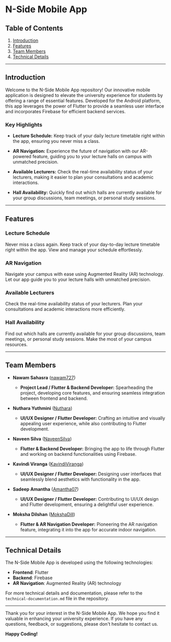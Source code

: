 # N-Side Mobile App

## Table of Contents
1. [Introduction](#introduction)
2. [Features](#features)
3. [Team Members](#team-members)
4. [Technical Details](#technical-details)

---

## Introduction

Welcome to the N-Side Mobile App repository! Our innovative mobile application is designed to elevate the university experience for students by offering a range of essential features. Developed for the Android platform, this app leverages the power of Flutter to provide a seamless user interface and incorporates Firebase for efficient backend services.

### Key Highlights

- **Lecture Schedule:** Keep track of your daily lecture timetable right within the app, ensuring you never miss a class.

- **AR Navigation:** Experience the future of navigation with our AR-powered feature, guiding you to your lecture halls on campus with unmatched precision.

- **Available Lecturers:** Check the real-time availability status of your lecturers, making it easier to plan your consultations and academic interactions.

- **Hall Availability:** Quickly find out which halls are currently available for your group discussions, team meetings, or personal study sessions.

---

## Features

### Lecture Schedule
Never miss a class again. Keep track of your day-to-day lecture timetable right within the app. View and manage your schedule effortlessly.

### AR Navigation
Navigate your campus with ease using Augmented Reality (AR) technology. Let our app guide you to your lecture halls with unmatched precision.

### Available Lecturers
Check the real-time availability status of your lecturers. Plan your consultations and academic interactions more efficiently.

### Hall Availability
Find out which halls are currently available for your group discussions, team meetings, or personal study sessions. Make the most of your campus resources.

---

## Team Members

- **Nawam Sahasra** ([nawam727](https://github.com/nawam727))
  - **Project Lead / Flutter & Backend Developer:** Spearheading the project, developing core features, and ensuring seamless integration between frontend and backend.

- **Nuthara Yuthmini** ([Nuthara](https://github.com/Nuthara))
  - **UI/UX Designer / Flutter Developer:** Crafting an intuitive and visually appealing user experience, while also contributing to Flutter development.

- **Naveen Silva** ([NaveenSilva](https://github.com/NaveenSilva))
  - **Flutter & Backend Developer:** Bringing the app to life through Flutter and working on backend functionalities using Firebase.

- **Kavindi Viranga** ([KavindiViranga](https://github.com/KavindiViranga))
  - **UI/UX Designer / Flutter Developer:** Designing user interfaces that seamlessly blend aesthetics with functionality in the app.

- **Sadeep Amantha** ([Amantha07](https://github.com/Amantha07))
  - **UI/UX Designer / Flutter Developer:** Contributing to UI/UX design and Flutter development, ensuring a delightful user experience.

- **Moksha Dilshan** ([MokshaDill](https://github.com/MokshaDill))
  - **Flutter & AR Navigation Developer:** Pioneering the AR navigation feature, integrating it into the app for accurate indoor navigation.

---

## Technical Details

The N-Side Mobile App is developed using the following technologies:

- **Frontend**: Flutter
- **Backend**: Firebase
- **AR Navigation**: Augmented Reality (AR) technology

For more technical details and documentation, please refer to the `technical-documentation.md` file in the repository.

---

Thank you for your interest in the N-Side Mobile App. We hope you find it valuable in enhancing your university experience. If you have any questions, feedback, or suggestions, please don't hesitate to contact us.

**Happy Coding!**
